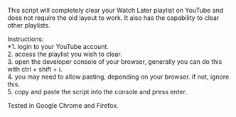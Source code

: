 This script will completely clear your Watch Later playlist on YouTube and does not require the old layout to work. It also has the capability to clear other playlists.  

Instructions:  
*1. login to your YouTube account.  
    2. access the playlist you wish to clear.  
    3. open the developer console of your browser, generally you can do this with ctrl + shift + i.  
    4. you may need to allow pasting, depending on your browser. if not, ignore this.  
    5. copy and paste the script into the console and press enter.  

Tested in Google Chrome and Firefox.